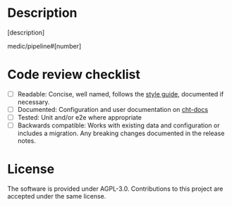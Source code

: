 # Description

[description]

medic/pipeline#[number]

# Code review checklist
<!-- Remove or comment out any items that do not apply to this PR; in the remaining boxes, replace the [ ] with [x]. -->
- [ ] Readable: Concise, well named, follows the [style guide](https://docs.communityhealthtoolkit.org/contribute/code/style-guide/), documented if necessary.
- [ ] Documented: Configuration and user documentation on [cht-docs](https://github.com/medic/cht-docs/)
- [ ] Tested: Unit and/or e2e where appropriate
- [ ] Backwards compatible: Works with existing data and configuration or includes a migration. Any breaking changes documented in the release notes.

# License

The software is provided under AGPL-3.0. Contributions to this project are accepted under the same license.